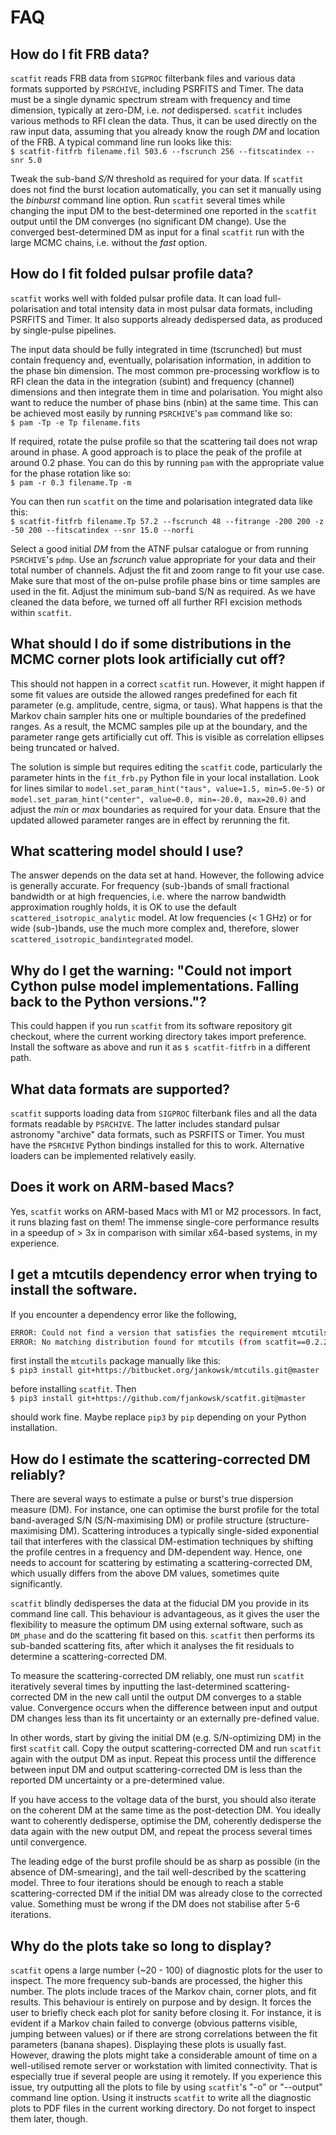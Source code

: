 # FAQ #

## How do I fit FRB data? ##

`scatfit` reads FRB data from `SIGPROC` filterbank files and various data formats supported by `PSRCHIVE`, including PSRFITS and Timer. The data must be a single dynamic spectrum stream with frequency and time dimension, typically at zero-DM, i.e. *not* dedispersed. `scatfit` includes various methods to RFI clean the data. Thus, it can be used directly on the raw input data, assuming that you already know the rough *DM* and location of the FRB. A typical command line run looks like this:  
`$ scatfit-fitfrb filename.fil 503.6 --fscrunch 256 --fitscatindex --snr 5.0`

Tweak the sub-band *S/N* threshold as required for your data. If `scatfit` does not find the burst location automatically, you can set it manually using the *binburst* command line option. Run `scatfit` several times while changing the input DM to the best-determined one reported in the `scatfit` output until the DM converges (no significant DM change). Use the converged best-determined DM as input for a final `scatfit` run with the large MCMC chains, i.e. without the *fast* option.

## How do I fit folded pulsar profile data? ##

`scatfit` works well with folded pulsar profile data. It can load full-polarisation and total intensity data in most pulsar data formats, including PSRFITS and Timer. It also supports already dedispersed data, as produced by single-pulse pipelines.

The input data should be fully integrated in time (tscrunched) but must contain frequency and, eventually, polarisation information, in addition to the phase bin dimension. The most common pre-processing workflow is to RFI clean the data in the integration (subint) and frequency (channel) dimensions and then integrate them in time and polarisation. You might also want to reduce the number of phase bins (nbin) at the same time. This can be achieved most easily by running `PSRCHIVE`'s `pam` command like so:  
`$ pam -Tp -e Tp filename.fits`

If required, rotate the pulse profile so that the scattering tail does not wrap around in phase. A good approach is to place the peak of the profile at around 0.2 phase. You can do this by running `pam` with the appropriate value for the phase rotation like so:  
`$ pam -r 0.3 filename.Tp -m`

You can then run `scatfit` on the time and polarisation integrated data like this:  
`$ scatfit-fitfrb filename.Tp 57.2 --fscrunch 48 --fitrange -200 200 -z -50 200 --fitscatindex --snr 15.0 --norfi`

Select a good initial *DM* from the ATNF pulsar catalogue or from running `PSRCHIVE`'s `pdmp`. Use an *fscrunch* value appropriate for your data and their total number of channels. Adjust the fit and zoom range to fit your use case. Make sure that most of the on-pulse profile phase bins or time samples are used in the fit. Adjust the minimum sub-band S/N as required. As we have cleaned the data before, we turned off all further RFI excision methods within `scatfit`.

## What should I do if some distributions in the MCMC corner plots look artificially cut off? ##

This should not happen in a correct `scatfit` run. However, it might happen if some fit values are outside the allowed ranges predefined for each fit parameter (e.g. amplitude, centre, sigma, or taus). What happens is that the Markov chain sampler hits one or multiple boundaries of the predefined ranges. As a result, the MCMC samples pile up at the boundary, and the parameter range gets artificially cut off. This is visible as correlation ellipses being truncated or halved.

The solution is simple but requires editing the `scatfit` code, particularly the parameter hints in the `fit_frb.py` Python file in your local installation. Look for lines similar to `model.set_param_hint("taus", value=1.5, min=5.0e-5)` or `model.set_param_hint("center", value=0.0, min=-20.0, max=20.0)` and adjust the *min* or *max* boundaries as required for your data. Ensure that the updated allowed parameter ranges are in effect by rerunning the fit.

## What scattering model should I use? ##

The answer depends on the data set at hand. However, the following advice is generally accurate. For frequency (sub-)bands of small fractional bandwidth or at high frequencies, i.e. where the narrow bandwidth approximation roughly holds, it is OK to use the default `scattered_isotropic_analytic` model. At low frequencies (< 1 GHz) or for wide (sub-)bands, use the much more complex and, therefore, slower `scattered_isotropic_bandintegrated` model.

## Why do I get the warning: "Could not import Cython pulse model implementations. Falling back to the Python versions."? ##

This could happen if you run `scatfit` from its software repository git checkout, where the current working directory takes import preference. Install the software as above and run it as `$ scatfit-fitfrb` in a different path.

## What data formats are supported? ##

`scatfit` supports loading data from `SIGPROC` filterbank files and all the data formats readable by `PSRCHIVE`. The latter includes standard pulsar astronomy "archive" data formats, such as PSRFITS or Timer. You must have the `PSRCHIVE` Python bindings installed for this to work. Alternative loaders can be implemented relatively easily.

## Does it work on ARM-based Macs? ##

Yes, `scatfit` works on ARM-based Macs with M1 or M2 processors. In fact, it runs blazing fast on them! The immense single-core performance results in a speedup of > 3x in comparison with similar x64-based systems, in my experience.

## I get a mtcutils dependency error when trying to install the software. ##

If you encounter a dependency error like the following,

```bash
ERROR: Could not find a version that satisfies the requirement mtcutils (from scatfit==0.2.21) (from versions: none)
ERROR: No matching distribution found for mtcutils (from scatfit==0.2.21)
```

first install the `mtcutils` package manually like this:  
`$ pip3 install git+https://bitbucket.org/jankowsk/mtcutils.git@master`

before installing `scatfit`. Then  
`$ pip3 install git+https://github.com/fjankowsk/scatfit.git@master`

should work fine. Maybe replace `pip3` by `pip` depending on your Python installation.

## How do I estimate the scattering-corrected DM reliably? ##

There are several ways to estimate a pulse or burst's true dispersion measure (DM). For instance, one can optimise the burst profile for the total band-averaged S/N (S/N-maximising DM) or profile structure (structure-maximising DM). Scattering introduces a typically single-sided exponential tail that interferes with the classical DM-estimation techniques by shifting the profile centres in a frequency and DM-dependent way. Hence, one needs to account for scattering by estimating a scattering-corrected DM, which usually differs from the above DM values, sometimes quite significantly.

`scatfit` blindly dedisperses the data at the fiducial DM you provide in its command line call. This behaviour is advantageous, as it gives the user the flexibility to measure the optimum DM using external software, such as `DM_phase` and do the scattering fit based on this. `scatfit` then performs its sub-banded scattering fits, after which it analyses the fit residuals to determine a scattering-corrected DM.

To measure the scattering-corrected DM reliably, one must run `scatfit` iteratively several times by inputting the last-determined scattering-corrected DM in the new call until the output DM converges to a stable value. Convergence occurs when the difference between input and output DM changes less than its fit uncertainty or an externally pre-defined value.

In other words, start by giving the initial DM (e.g. S/N-optimizing DM) in the first `scatfit` call. Copy the output scattering-corrected DM and run `scatfit` again with the output DM as input. Repeat this process until the difference between input DM and output scattering-corrected DM is less than the reported DM uncertainty or a pre-determined value.

If you have access to the voltage data of the burst, you should also iterate on the coherent DM at the same time as the post-detection DM. You ideally want to coherently dedisperse, optimise the DM, coherently dedisperse the data again with the new output DM, and repeat the process several times until convergence.

The leading edge of the burst profile should be as sharp as possible (in the absence of DM-smearing), and the tail well-described by the scattering model. Three to four iterations should be enough to reach a stable scattering-corrected DM if the initial DM was already close to the corrected value. Something must be wrong if the DM does not stabilise after 5-6 iterations.

## Why do the plots take so long to display? ##

`scatfit` opens a large number (~20 - 100) of diagnostic plots for the user to inspect. The more frequency sub-bands are processed, the higher this number. The plots include traces of the Markov chain, corner plots, and fit results. This behaviour is entirely on purpose and by design. It forces the user to briefly check each plot for sanity before closing it. For instance, it is evident if a Markov chain failed to converge (obvious patterns visible, jumping between values) or if there are strong correlations between the fit parameters (banana shapes). Displaying these plots is usually fast. However, drawing the plots might take a considerable amount of time on a well-utilised remote server or workstation with limited connectivity. That is especially true if several people are using it remotely. If you experience this issue, try outputting all the plots to file by using `scatfit`'s "-o" or "--output" command line option. Using it instructs `scatfit` to write all the diagnostic plots to PDF files in the current working directory. Do not forget to inspect them later, though.
